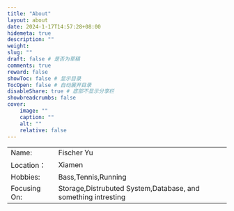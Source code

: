 ```yaml
---
title: "About"
layout: about
date: 2024-1-17T14:57:28+08:00
hidemeta: true
description: ""
weight:
slug: ""
draft: false # 是否为草稿
comments: true
reward: false
showToc: false # 显示目录
TocOpen: false # 自动展开目录
disableShare: true # 底部不显示分享栏
showbreadcrumbs: false
cover:
    image: ""
    caption: ""
    alt: ""
    relative: false
---
```






|           |                    |
| --------- | ------------------ |
| Name: | Fischer Yu    |
| Location： | Xiamen |
| Hobbies: | Bass,Tennis,Running |
| Focusing On: | Storage,Distrubuted System,Database, and something intresting |